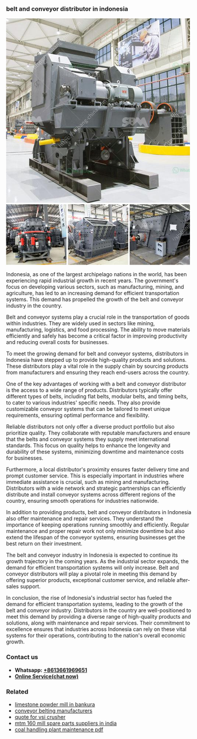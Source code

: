 <h3>belt and conveyor distributor in indonesia</h3><img src='1708309192.jpg' alt=''><p>Indonesia, as one of the largest archipelago nations in the world, has been experiencing rapid industrial growth in recent years. The government's focus on developing various sectors, such as manufacturing, mining, and agriculture, has led to an increasing demand for efficient transportation systems. This demand has propelled the growth of the belt and conveyor industry in the country.</p><p>Belt and conveyor systems play a crucial role in the transportation of goods within industries. They are widely used in sectors like mining, manufacturing, logistics, and food processing. The ability to move materials efficiently and safely has become a critical factor in improving productivity and reducing overall costs for businesses.</p><p>To meet the growing demand for belt and conveyor systems, distributors in Indonesia have stepped up to provide high-quality products and solutions. These distributors play a vital role in the supply chain by sourcing products from manufacturers and ensuring they reach end-users across the country.</p><p>One of the key advantages of working with a belt and conveyor distributor is the access to a wide range of products. Distributors typically offer different types of belts, including flat belts, modular belts, and timing belts, to cater to various industries' specific needs. They also provide customizable conveyor systems that can be tailored to meet unique requirements, ensuring optimal performance and flexibility.</p><p>Reliable distributors not only offer a diverse product portfolio but also prioritize quality. They collaborate with reputable manufacturers and ensure that the belts and conveyor systems they supply meet international standards. This focus on quality helps to enhance the longevity and durability of these systems, minimizing downtime and maintenance costs for businesses.</p><p>Furthermore, a local distributor's proximity ensures faster delivery time and prompt customer service. This is especially important in industries where immediate assistance is crucial, such as mining and manufacturing. Distributors with a wide network and strategic partnerships can efficiently distribute and install conveyor systems across different regions of the country, ensuring smooth operations for industries nationwide.</p><p>In addition to providing products, belt and conveyor distributors in Indonesia also offer maintenance and repair services. They understand the importance of keeping operations running smoothly and efficiently. Regular maintenance and proper repair work not only minimize downtime but also extend the lifespan of the conveyor systems, ensuring businesses get the best return on their investment.</p><p>The belt and conveyor industry in Indonesia is expected to continue its growth trajectory in the coming years. As the industrial sector expands, the demand for efficient transportation systems will only increase. Belt and conveyor distributors will play a pivotal role in meeting this demand by offering superior products, exceptional customer service, and reliable after-sales support.</p><p>In conclusion, the rise of Indonesia's industrial sector has fueled the demand for efficient transportation systems, leading to the growth of the belt and conveyor industry. Distributors in the country are well-positioned to meet this demand by providing a diverse range of high-quality products and solutions, along with maintenance and repair services. Their commitment to excellence ensures that industries across Indonesia can rely on these vital systems for their operations, contributing to the nation's overall economic growth.</p><h3>Contact us</h3><ul><li><strong>Whatsapp:&nbsp;<a href="https://wa.me/8613661969651">+8613661969651</a></strong></li><li><a href="https://swt.shibang-china.com/?git&amp;zhl&amp;belt and conveyor distributor in indonesia"><strong>Online Service(chat now)</strong></a></li></ul><h3>Related</h3><ul><li><a href='limestone powder mill in bankura.md'>limestone powder mill in bankura</a></li><li><a href='conveyor belting manufacturers.md'>conveyor belting manufacturers</a></li><li><a href='quote for vsi crusher.md'>quote for vsi crusher</a></li><li><a href='mtm 160 mill spare parts suppliers in india.md'>mtm 160 mill spare parts suppliers in india</a></li><li><a href='coal handling plant maintenance pdf.md'>coal handling plant maintenance pdf</a></li></ul>
